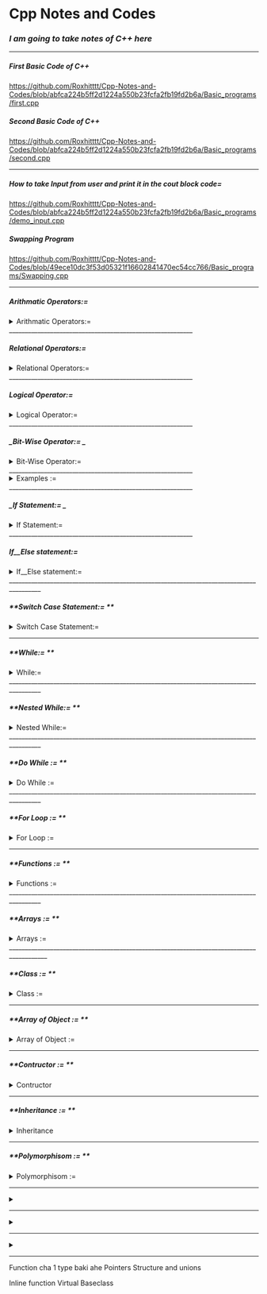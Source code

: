 #  Cpp Notes and Codes

### _**I am going to take notes of C++ here**_
__________________________________________________________
##### First Basic Code of C++
https://github.com/Roxhitttt/Cpp-Notes-and-Codes/blob/abfca224b5ff2d1224a550b23fcfa2fb19fd2b6a/Basic_programs/first.cpp

##### Second Basic Code of C++
https://github.com/Roxhitttt/Cpp-Notes-and-Codes/blob/abfca224b5ff2d1224a550b23fcfa2fb19fd2b6a/Basic_programs/second.cpp

__________________________________________________________
##### How to take Input from user and print it in the cout block code=
https://github.com/Roxhitttt/Cpp-Notes-and-Codes/blob/abfca224b5ff2d1224a550b23fcfa2fb19fd2b6a/Basic_programs/demo_input.cpp

##### Swapping Program
https://github.com/Roxhitttt/Cpp-Notes-and-Codes/blob/49ece10dc3f53d05321f16602841470ec54cc766/Basic_programs/Swapping.cpp

__________________________________________________________________________
#####  _**Arithmatic Operators:=**_

<details><summary> Arithmatic Operators:= </summary>
<p>

-    plus          Addition Operator.
-    minus          Substraction Operator.
-    multiply          Multiplication Operator.
-    /          Divisin Operator.
-    %          Modulus Operator.

`Here is the code on Arithmatic Operator = `
https://github.com/Roxhitttt/Cpp-Notes-and-Codes/blob/cbd91c1e714777912595202b6aaa34b916f864e1/Basic_programs/Arithmatic_operator.cpp

     
</p>
</details>
__________________________________________________________

##### _**Relational Operators:=**_

<details><summary> Relational Operators:= </summary>
<p>

|  Name | Example | Description |
| --- | --- | --- |
| Greater than | a>b | if a>b then it returns 1 otherwise it returns 0 |
| Less than | a<b | if a<b then it returns 1 otherwise it returns 0 |
| Greater than or equal to | a>=b | if a>=b then it will return 1 otherwise return 0 |
| Less than or equal to | a<=b | if a<=b then it will return 1 otherwise return 0 |
| Equal to  Equal to | a==b | if a==b then it will return 1 otherwise it will return 0 |
| Not equal to | a!=b | if a is not equal to b then it will return 1 otherwise it will return 0 |

`Here is the code on Arithmatic Operator = `
https://github.com/Roxhitttt/Cpp-Notes-and-Codes/blob/abfca224b5ff2d1224a550b23fcfa2fb19fd2b6a/Basic_programs/Relational_operator.cpp
     
     
</p>
</details>
__________________________________________________________   

##### **_Logical Operator:=_**

<details><summary> Logical Operator:= </summary>
<p>

|Symbol|Name|
|---|---|
|&&|And|
|\||Or|
|!|Not|

`Truth Table For &&,||,! Logical Operator:= `
|A|B|A&&B|A Or Or B| ! A |
|---|---|---|---|---|
|0|0|0|0|1|
|0|1|0|1|1|
|1|0|0|1|0|
|1|1|1|1|0|

`Here is the code on Logical Operator = `
https://github.com/Roxhitttt/Cpp-Notes-and-Codes/blob/c14e1f3a6e9979d96939fd6e462929993016db7c/Basic_programs/Logical_Operator.cpp
     
     
</p>
</details>
__________________________________________________________

##### **_Bit-Wise Operator:= _**


<details><summary> Bit-Wise Operator:= </summary>
<p>


- &
- |
- ^
- ~
- />>
- <<

`Truth Table For &,|,^ Bit-Wise Operator:= `
|A|B|A&B| A Or B | A^B |
|---|---|---|---|---|
|0|0|0|0|0|
|0|1|0|1|1|
|1|0|0|1|1|
|1|1|1|1|0|

if a=5  binary of 5 is 0101 

if b=7  binary of 7 is 0111
   
                      ______
                      
                       0101   Gives 5
                       
                       0111   Gives 7
                       
                       0010   Gives 2

`Here is the code on Logical Operator = `
https://github.com/Roxhitttt/Cpp-Notes-and-Codes/blob/541bcba7f666193f2acf75054da9839327672a7b/Basic_programs/Bit_wise_Operator.cpp
     
     
</p>
</details>
__________________________________________________________
<details><summary> Examples := </summary>
<p>

Example 1- `Write a c++ program for the Selection of the student by above 70 percentage and in 1 attempt`

https://github.com/Roxhitttt/Cpp-Notes-and-Codes/blob/541bcba7f666193f2acf75054da9839327672a7b/Basic_programs/Example.cpp

Example 2 - `Write a c++ program to print multiplication of matrix`
https://github.com/Roxhitttt/Cpp-Notes-and-Codes/blob/7c0042f3ef4204e4bf8f5bfc823bc046955b3a62/Basic_programs/Basic1_Programs/Matrix_mul.cpp

</p>
</details>
__________________________________________________________

 ##### **_If Statement:= _**
 
 
<details><summary> If Statement:= </summary>
<p>
     
+ If is a disicion making statement. It is used for checking particular condition holding or not

Syntax is given below=

if(condition)

{
     Statements
     }

if the condition is true or holds the statement inside the if block, it gets executed.

Exampel 1 - `Write a program to check whether given number is positive or negative number.`
https://github.com/Roxhitttt/Cpp-Notes-and-Codes/blob/892d9c8733a7cc3dafd949bea21dfdf525ee9dd2/Basic_programs/Positive_Negative_if.cpp

Example 2 - `Write a program whether given number is divisible by 3 or not.`
https://github.com/Roxhitttt/Cpp-Notes-and-Codes/blob/892d9c8733a7cc3dafd949bea21dfdf525ee9dd2/Basic_programs/Divisible_or_not.cpp

Example 3 - `Write a program to check whether addition of two numbers which is accepeted from user is greater than 100 or not.`
https://github.com/Roxhitttt/Cpp-Notes-and-Codes/blob/892d9c8733a7cc3dafd949bea21dfdf525ee9dd2/Basic_programs/Greater_than_2_number.cpp

Example 4 - `Write a program whether given character is a Vowel or not.`
https://github.com/Roxhitttt/Cpp-Notes-and-Codes/blob/892d9c8733a7cc3dafd949bea21dfdf525ee9dd2/Basic_programs/aeiou.cpp

     
     
</p>
</details>
__________________________________________________________

#####  _**If__Else statement:=**_


<details><summary> If__Else statement:= </summary>
<p>


+ if else is used for checking the condition, if it is true then if block get execute otherwise else block get execute.
       
Example - `Write a program to check number is even or odd using if else`
https://github.com/Roxhitttt/Cpp-Notes-and-Codes/blob/892d9c8733a7cc3dafd949bea21dfdf525ee9dd2/Basic_programs/if_else.cpp

example 2 - `Write a program to check greater number between 2 numbers`
https://github.com/Roxhitttt/Cpp-Notes-and-Codes/blob/892d9c8733a7cc3dafd949bea21dfdf525ee9dd2/Basic_programs/if_else1.cpp

Amstrong Number- 3 digit number or 4 digit number | Then cube or individual number betweeen them | Then addition of cube of these 3 digit numbers | gives the answer of same 3 digit number.

- n=4297
- n1=n/1000    = 4
- r1=n%1000    = 927
- n2=r1/100    = 9
- r2=r1%100    = 27
- n3=r2/10     = 2
- n4= r2%10    =7

Example 3 - `Write a program to check whether the Number is Amstrong number or not`
https://github.com/Roxhitttt/Cpp-Notes-and-Codes/blob/892d9c8733a7cc3dafd949bea21dfdf525ee9dd2/Basic_programs/amstrong_number.cpp



</p>
</details>
________________________________________________________________________________________

##### **Switch Case Statement:= **


<details><summary> Switch Case Statement:= </summary>
<p>
     
If we are having multiple condition at a time like printing a month from 12 months then Switch case statement is used.

Syntax of Switch Case Statement-

Switch(condition)

{

case 1: Statements

break;

case 2: Statements

break;

case 3: Statements

break;

case 4: Statements

break;

default: Statement

}

Example  - `Switch Case Demo =`
https://github.dev/Roxhitttt/Cpp-Notes-and-Codes/blob/74462b3180012fab05a3221b6ee47285368913b0/Basic_programs/switch_case_demo.cpp#L11

Example 1 - `Addition,Substraction,multiplication,division operations using switch case statement:= `
https://github.dev/Roxhitttt/Cpp-Notes-and-Codes/blob/1f8212df59295fea1d7c3410eb2105eb6b65e526/Basic_programs/Switch_case_operation.cpp#L1
     
     
     
</p>
</details>

________________________________________________________________________________________

 ##### _**While:= **_ 
 
 
<details><summary> While:= </summary>
<p>
     

While is used for Looping Purpose

Syntax is given below:=

Initialization

While(termination)
{
     increment/decrement
}

Example  - `While Statement Demo =`
https://github.com/Roxhitttt/Cpp-Notes-and-Codes/blob/5549cc26aecbd02ade34241fe0c7408124f75d52/Basic_programs/While_demo.cpp

Example 1 - `Printing number from 1 to 10 in reverse mode using while loop =`
https://github.com/Roxhitttt/Cpp-Notes-and-Codes/blob/b0a824c92759677bc64c3d2e3a20eeaf7f448f93/Basic_programs/1_to_10_While_loop.cpp

Example 2 - `Printing Even number from 20 to 30 and printing Sum of them using while loop =`
https://github.com/Roxhitttt/Cpp-Notes-and-Codes/blob/b0a824c92759677bc64c3d2e3a20eeaf7f448f93/Basic_programs/20-to-30_even_number_while.cpp

Example 3 - `printing Factorial of a number using while loop =`
https://github.com/Roxhitttt/Cpp-Notes-and-Codes/blob/9c3673f54158c9e27187a250d82350f9f8137fba/Basic_programs/Factorial-of-using-while.cpp

`Prime number = THe number which get divided by itself or 1 is called as Prime Number`

Example 4 - `Find prime number using while loop =`
https://github.com/Roxhitttt/Cpp-Notes-and-Codes/blob/a286f87d8869f06c26583d56fb57110b7cdb1ef4/Basic_programs/prime_number_while.cpp


     
</p>
</details>
________________________________________________________________________________________

##### _**Nested While:= **_ 


<details><summary> Nested While:= </summary>
<p>
     

While in while loop=

while()
{
     while()
          {
          
          }
}

Example  - `Nested While to print number patterns in a column and row in vertical =`
https://github.com/Roxhitttt/Cpp-Notes-and-Codes/blob/a286f87d8869f06c26583d56fb57110b7cdb1ef4/Basic_programs/while_while.cpp

Example 1 - `Nested While to print number patterns in a column and row in horizontal =`
https://github.com/Roxhitttt/Cpp-Notes-and-Codes/blob/a286f87d8869f06c26583d56fb57110b7cdb1ef4/Basic_programs/while_while1.cpp

Example 2 - `Printing * Pattern Using Nested while loop =`
https://github.com/Roxhitttt/Cpp-Notes-and-Codes/blob/c36ae9cb19803a35034841b33aea2f71636c69d2/Basic_programs/Star_pattern_while.cpp

Example 3 - `Print a pattern using Nested while loop =`

     
     
</p>
</details>
________________________________________________________________________________________

##### _**Do While := **_


<details><summary> Do While := </summary>
<p>
     

Do while is used for looping porpose, the major difference between while and do while is that do while executes statement once and then check the condition.
Do while is a exit control loop

Syntax is given bellow 

Do

{

Statement:

increment/decrement

}while(condition);

Example  - `Print 1 to 10 using Do while loop = `
https://github.com/Roxhitttt/Cpp-Notes-and-Codes/blob/c36ae9cb19803a35034841b33aea2f71636c69d2/Basic_programs/1to10_using_do_while.cpp

Example 1 - `Menu Driven Program using Do while loop = `
https://github.com/Roxhitttt/Cpp-Notes-and-Codes/blob/c36ae9cb19803a35034841b33aea2f71636c69d2/Basic_programs/menu_driven_do_while.cpp

     
</p>
</details>
________________________________________________________________________________________

##### _**For Loop := **_


<details><summary> For Loop :=  </summary>
<p>
     


For(initialization;termination;increment/decrement)

{

Statements

}

Example  - `Print 1 to 10 using For loop = `
https://github.com/Roxhitttt/Cpp-Notes-and-Codes/blob/49ece10dc3f53d05321f16602841470ec54cc766/Basic_programs/For_loop.cpp

Example 1 - `Print Table using For loop = `
https://github.com/Roxhitttt/Cpp-Notes-and-Codes/blob/49ece10dc3f53d05321f16602841470ec54cc766/Basic_programs/for_loop_table.cpp

Fibonacci Series
0 and 1 = the next number is the addition of previous 2 numbers means 1 = 2 = 3 = 5 = 8 = 13

Example 2 - `Print Fibonacci series Using For loop = `
https://github.com/Roxhitttt/Cpp-Notes-and-Codes/blob/ee331d40439d4bc6a6e75fd66e062369e7301e59/Basic_programs/Fibonacci_for_loop.cpp

Example 3 - `Write a program to display sum of odd number between 20 to 30 using for loop = `
https://github.com/Roxhitttt/Cpp-Notes-and-Codes/blob/ee331d40439d4bc6a6e75fd66e062369e7301e59/Basic_programs/sum_20to30_for_loop.cpp

Example 4 - `Star Pattern using first 4 spaces using For loop= `
https://github.com/Roxhitttt/Cpp-Notes-and-Codes/blob/5b3b287c7d80a224de8d7d946291240efbe6bb11/Basic_programs/Star_pattern1_For_loop.cpp
     
     
</p>
</details>

________________________________________________________________________________________

##### _**Functions := **_


<details><summary> Functions :=  </summary>
<p>


Function is a block of code which is used to accomplish a particular task.

Syntax:= 

Return_tupe Function_name(arguements list)

{

Statements

}

`_There are 4 Types of Functions_`

1. Function without argument without return value: =

Example - `Function Example: =`
https://github.com/Roxhitttt/Cpp-Notes-and-Codes/blob/2735dbcc3b1a2a53fd6e7a4ff4a8d5023168abe9/Basic_programs/Functions_No_arg_no_return_value.cpp

Example 1 - `Write a program to find factorial of a number asked by user using Functions:= `
https://github.com/Roxhitttt/Cpp-Notes-and-Codes/blob/82ceac9d701b1762d8846aa3ee7a8569db465453/Basic_programs/function_1.cpp

2. Function with argument without return value:=

Example 2 - `Swapping of Numbers using functions`
https://github.com/Roxhitttt/Cpp-Notes-and-Codes/blob/82ceac9d701b1762d8846aa3ee7a8569db465453/Basic_programs/Swap_Using_functions.cpp

Example 3 - `Write a function  which accept the parameter one integer one float one character and display it,accept all values from user`
https://github.com/Roxhitttt/Cpp-Notes-and-Codes/blob/e86cc869448f360cc6cd2efd28095b8d3b6d6e34/Basic_programs/Basic1_Programs/Functions1_.cpp

3. Funtion with argument with return value:=

Example 4 - `Addition of float numbers using Functions`
https://github.com/Roxhitttt/Cpp-Notes-and-Codes/blob/e86cc869448f360cc6cd2efd28095b8d3b6d6e34/Basic_programs/Basic1_Programs/Funtion3.cpp

Example 5 - `Write a c++ Funtion to display the discount of 10 % ,accept the ammount from user`
https://github.com/Roxhitttt/Cpp-Notes-and-Codes/blob/e8b77eb465ff15ce708084a3952f1ab0cc969a38/Basic_programs/Basic1_Programs/Function4.cpp
     
     
</p>
</details>
________________________________________________________________________________________

##### _**Arrays := **_


<details><summary> Arrays :=  </summary>
<p>


Array is collection of data items having some data type.

Syntax:

Datatype arrayname(size);

Eg: int a[10];

Example - `Taking Input and printing output using array in C++ : =`
https://github.com/Roxhitttt/Cpp-Notes-and-Codes/blob/f3ac0ed7b25849b840970ac5a0e9eab748ae8a83/Basic_programs/Basic1_Programs/Array1.cpp

Example - ` Same but addition of 1st and last element: =`
https://github.com/Roxhitttt/Cpp-Notes-and-Codes/blob/f3ac0ed7b25849b840970ac5a0e9eab748ae8a83/Basic_programs/Basic1_Programs/Array2.cpp

</p>
</details>
__________________________________________________________________________________________

##### _**Class := **_

<details><summary> Class := </summary>
<p>

Class is a user defined user defined data type which binds a different variables and functions inside a single unit that is called as a class

Syntax of class:

class class_name

{

     varaible 
     
     Function
     
};

Object - Object is a run time entity of class until we defined object of class memory is not allocated to the class varialbe and functions

Syntax of Object :

class_name object_name;

Using object we can access varaiables and functions outside the class.

Example - `Simple example taking input from class and output in main fucntion using object : =`
https://github.com/Roxhitttt/Cpp-Notes-and-Codes/blob/8d2ab6175ead5065309e2aab3c57c17bf8d3863d/Basic_programs/Basic1_Programs/class1.cpp

Example 1 - `Same program but minor changes :Simple example taking input from class and output in main fucntion using object : =`
https://github.com/Roxhitttt/Cpp-Notes-and-Codes/blob/8d2ab6175ead5065309e2aab3c57c17bf8d3863d/Basic_programs/Basic1_Programs/class2.cpp

Example 2 - `create a class which accept the 2 variables no1 and no2 using get function and perform the addition using add,sub,div,mul functions. : =`
https://github.com/Roxhitttt/Cpp-Notes-and-Codes/blob/8d2ab6175ead5065309e2aab3c57c17bf8d3863d/Basic_programs/Basic1_Programs/class3.cpp

Example 3 - `create a class to print Marksheet of Markts and percentage taking 5 subjects, and printing their class as pass and all : =`
https://github.com/Roxhitttt/Cpp-Notes-and-Codes/blob/7c0042f3ef4204e4bf8f5bfc823bc046955b3a62/Basic_programs/Basic1_Programs/class5.cpp     

Example 3 - `Passing Class Object as Argument  : =`
https://github.com/Roxhitttt/Cpp-Notes-and-Codes/blob/7c0042f3ef4204e4bf8f5bfc823bc046955b3a62/Basic_programs/Basic1_Programs/passing_class_object_as_argument.cpp

</p>
</details>

__________________________________________________________________________________________

##### _**Array of Object := **_


<details><summary> Array of Object := </summary>
<p>


example `Print information of three students using array in the object ( array of Objects ) : =`
https://github.com/Roxhitttt/Cpp-Notes-and-Codes/blob/fb8e1179b508b2e48d5e03ec0055bbe0b9efaa17/Basic_programs/Array_of_object.cpp

     
</p>
</details>

__________________________________________________________________________________________
##### _**Contructor := **_

<details><summary> Contructor </summary>
<p>


Contructor is a special member function having same name as class name.
Contructor get automatically called when object is created. 
There is no return type to the contructor function.

When contructor is called memory get allocate to variables and functions of class.

There are three type of contructor:

1. Default contructor 

Example - `Example of contructor of default contructor : =`
https://github.com/Roxhitttt/Cpp-Notes-and-Codes/blob/fb8e1179b508b2e48d5e03ec0055bbe0b9efaa17/Basic_programs/constructor.cpp

Example 1 - `Write a program to create the class product which accept the rate of 4 different product and qunatity of product, define a default contructor which defines the rate for 4 different product and also define the quantity function which accept the quantities for each product. Display the bill on the basis of rate and quantity using bill function.
 : =`
https://github.com/Roxhitttt/Cpp-Notes-and-Codes/blob/fb8e1179b508b2e48d5e03ec0055bbe0b9efaa17/Basic_programs/Contructor1.cpp


2. Parameterised Contructor 

Example - `Example of contructor of Parameterised contructor : =`
     https://github.com/Roxhitttt/Cpp-Notes-and-Codes/blob/24b49c9a16a86168b490a4ebf4e3d78d22a6cfb8/Basic_programs/Basic1_Programs/Contructor3.cpp

Example 1 - `Write a c++ program to accept length and breadth of rectangle used parameterized contructor and display area of rectangle. : =`
     https://github.com/Roxhitttt/Cpp-Notes-and-Codes/blob/24b49c9a16a86168b490a4ebf4e3d78d22a6cfb8/Basic_programs/Basic1_Programs/Contructor4.cpp

3. Copy Contructor

Example - `Example of contructor of Copy Contructor : =`
https://github.com/Roxhitttt/Cpp-Notes-and-Codes/blob/7c0042f3ef4204e4bf8f5bfc823bc046955b3a62/Basic_programs/Basic1_Programs/copyconstrtor.cpp

Example 1 - `Write a c++ program to print Time as Hour/Minute/Second and then Add it to another object. : =`
https://github.com/Roxhitttt/Cpp-Notes-and-Codes/blob/7c0042f3ef4204e4bf8f5bfc823bc046955b3a62/Basic_programs/Basic1_Programs/Clock.cpp

     
</p>
</details>

__________________________________________________________________________________________
##### _**Inheritance := **_

<details><summary> Inheritance </summary>
<p>

Inhertance is a process in which we are going to create a new class from existing class or inheritance is the process which derived new class from old class.

Syntax :

Class derived_class_name:access specifier base_class_name
{

};

Example - `Example of Inhertance : =`
https://github.com/Roxhitttt/Cpp-Notes-and-Codes/blob/12a2ef1fbafa0247d821f3fe40dc16d979b311c8/Basic_programs/Basic1_Programs/inheritance.cpp

Example 1 - `write a c++ program to create a class called as square which accept length and inherit it with class rectangle which accept breadth of a rectangle, display area of square and area of rectangle. : =`
https://github.com/Roxhitttt/Cpp-Notes-and-Codes/blob/12a2ef1fbafa0247d821f3fe40dc16d979b311c8/Basic_programs/Basic1_Programs/inheritance1.cpp

Example 2 - `Create a class student which have variable as id,name,class, called as square which accept length and inherit it with rectangle also accept breadth display area of square and rectangle : =`

Example 3 - `Example of Inhertance : =`
https://github.com/Roxhitttt/Cpp-Notes-and-Codes/blob/1563f9626c4de09f8e12f372ddf92895456222bd/Basic_programs/Basic1_Programs/inheritance2.cpp

Example 4 - `Example of Inhertance : =`
https://github.com/Roxhitttt/Cpp-Notes-and-Codes/blob/1563f9626c4de09f8e12f372ddf92895456222bd/Basic_programs/Basic1_Programs/inheritance3.cpp

Protected member are accesseble within that class and the child class which is derived from that perticular class.

When Base class is privately inherited by derived class, public member of base class become private members of derived class.

The public member of base class can only be accessed by member function of derived class.

They are inaccessible to the object of derived class.

On other hand when the base class is publicly inherited by derived class, public member of base also become a public member of derived class.

The public member of base class are accissible by the object of a derived class as well as by the member function of derived class.

There are 5 types of Inheritance -

1. Single inheritance.
     
2. multi level inheritance.
     
     Example 1 - `Example of multi level Inhertance : =`
     https://github.com/Roxhitttt/Cpp-Notes-and-Codes/blob/e7733e312e927762ba2d61afab6947e6ee4a9cc5/Basic_programs/Basic1_Programs/mul_lev_inheritance1.cpp
     
      Example 2 - `Example of multi level Inhertance : =`
     https://github.com/Roxhitttt/Cpp-Notes-and-Codes/blob/e7733e312e927762ba2d61afab6947e6ee4a9cc5/Basic_programs/Basic1_Programs/mul_lev_inheritance2.cpp
     
      Example 3 - `Example of multi level Inhertance : =`
     https://github.com/Roxhitttt/Cpp-Notes-and-Codes/blob/e7733e312e927762ba2d61afab6947e6ee4a9cc5/Basic_programs/Basic1_Programs/mul_lev_inheritance3.cpp
     
3. Multiple inheritance- Two base class gives on child class
     
     Example 1 - `Example of multipule Inhertance : =`
     https://github.com/Roxhitttt/Cpp-Notes-and-Codes/blob/e7733e312e927762ba2d61afab6947e6ee4a9cc5/Basic_programs/Basic1_Programs/multiple_inherit.cpp
     
4. Hybrid inheritance 
     
     Example 1 - `Example of Hybrid Inhertance : =`
     https://github.com/Roxhitttt/Cpp-Notes-and-Codes/blob/5fde68d2a66f16cf125ab5082a8a062495683dcc/Basic_programs/Basic1_Programs/hybrid_inheritance.cpp
     
5. Hirarchichal Inheritance

     Example 1 - `Example of Hirarchichal Inhertance : =`
     https://github.com/Roxhitttt/Cpp-Notes-and-Codes/blob/5fde68d2a66f16cf125ab5082a8a062495683dcc/Basic_programs/Basic1_Programs/herarchical_inheritance.cpp
     
######## Call by value example :

https://github.com/Roxhitttt/Cpp-Notes-and-Codes/blob/5fde68d2a66f16cf125ab5082a8a062495683dcc/Basic_programs/Basic1_Programs/Call_by_value.cpp

######## Inheitance with contructor:

https://github.com/Roxhitttt/Cpp-Notes-and-Codes/blob/5fde68d2a66f16cf125ab5082a8a062495683dcc/Basic_programs/Basic1_Programs/inheritance_with_contructor.cpp


</p>
</details>

__________________________________________________________________________________________
##### _**Polymorphisom := **_

<details><summary> Polymorphisom  :=  </summary>
<p>

It is a ability to take more than 1 form.
In it single functino or operator can be use for many purpose.
Their are two types of polymorphism
1. Static Polymorphism ( Compile time )
2. Dynamic Polymorphism ( Runtime )

##### Function overloading in cPP

Function overloading is a feature of c++ programming where two or more function can have same name but different parameter list.
This is a example of Compile time Polymorphism as given in below program.
ADD is function which is overload 
in first add function only one parameter is passed.
in second add functon two parameters are passed.
when we called add function compiler compares number of arguments passed to the function and called that particular function.

Example 1 - `Example of Function overloading : =`
https://github.com/Roxhitttt/Cpp-Notes-and-Codes/blob/333b31648e948a75380793c5ef36f03ece821571/Basic_programs/Basic1_Programs/function_overloading.cpp

Example 1 - `Write a c++ program to overload the max function which accept two and three arguments : =`
     
##### Operator Overloading in CPP
     
     Operator overloading is the concept which is use to give a spacial meaning to function which are provide by c++ programming languauge.
     
     It means that we can use a built in operator to perform action on a different types of data items 
     
     for example + sign is mostly used to perform arithmatic operation but if we use + sign with two string varaiables then it go into perform the operation addition on string which we called as concatation meand real meaning of the operator does not change but only type of varaible is change.
     
     in Operator overloading we give the special meaning to the operator.
     
     There are certain operator that cannot be overlaod 
1. Scope resolution operator ::
     
2. Size of operator 
     
3. Condition operator( ternary operator - ?;:
     
4. Dot operator .
     
5. Pointer operator *
     
Rules for Operator Overloading 
     1. existing operator can be overload.
     2.the overlaoded operator contain atleast one operand of user defined data type 
     3. we cannot use friend function to overlaod certain operators. However member function can to use to overlaod the operator 
     4. When unray operator are overloaded to member function takes no explicit argument but if they are overloaded by friend function takes one argument 
     5. When binary operator are overlaoded to a member function it takes one explicit argument and if they overlaoded through the friend function it takes two explicit argument.
     
Syntax of operator overlaoding 
     
     return_type operator op(argument_list)
     
Where return_type is a type of value return by the function
operator is a keyword.
op is a operator.
     
Example 1 - `Example of Operator overloading : =`
     
     
</p>
</details>

__________________________________________________________________________________________
<details><summary>  </summary>
<p>
Pointer is a variable which stores address of another varaiable.
     
</p>
</details>

__________________________________________________________________________________________
<details><summary>  </summary>
<p>

     
</p>
</details>

__________________________________________________________________________________________
<details><summary>  </summary>
<p>

     
</p>
</details>

__________________________________________________________________________________________





Function cha 1 type baki ahe 
Pointers 
Structure and unions

Inline function
Virtual Baseclass


